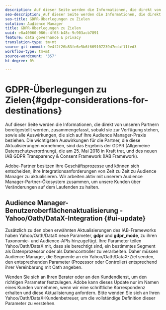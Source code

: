 ```yaml
---
description: Auf dieser Seite werden die Informationen, die direkt von unseren Partnern bereitgestellt werden, zusammengefasst, sobald sie zur Verfügung stehen, sowie alle Auswirkungen, die sich auf Ihre Audience Manager-Praxis beziehen. Die wichtigsten Auswirkungen für die Partner, die diese Aktualisierungen vornehmen, sind das Ergebnis der GDPR (Allgemeine Datenschutzverordnung), die am 25. Mai 2018 in Kraft trat, und des neuen IAB GDPR Transparency & Consent Framework (IAB Framework).
seo-description: Auf dieser Seite werden die Informationen, die direkt von unseren Partnern bereitgestellt werden, zusammengefasst, sobald sie zur Verfügung stehen, sowie alle Auswirkungen, die sich auf Ihre Audience Manager-Praxis beziehen. Die wichtigsten Auswirkungen für die Partner, die diese Aktualisierungen vornehmen, sind das Ergebnis der GDPR (Allgemeine Datenschutzverordnung), die am 25. Mai 2018 in Kraft trat, und des neuen IAB GDPR Transparency & Consent Framework (IAB Framework).
seo-title: GDPR-Überlegungen zu Zielen
solution: Audience Manager
title: GDPR-Überlegungen zu Zielen
uuid: e8a40060-086c-4f03-b48c-9c903acb7891
feature: data governance & privacy
translation-type: tm+mt
source-git-commit: 9e4f2f26b83fe6e5b6f669107239d7edaf11fed3
workflow-type: tm+mt
source-wordcount: '357'
ht-degree: 0%

---
```



# GDPR-Überlegungen zu Zielen{#gdpr-considerations-for-destinations}

Auf dieser Seite werden die Informationen, die direkt von unseren Partnern bereitgestellt werden, zusammengefasst, sobald sie zur Verfügung stehen, sowie alle Auswirkungen, die sich auf Ihre Audience Manager-Praxis beziehen. Die wichtigsten Auswirkungen für die Partner, die diese Aktualisierungen vornehmen, sind das Ergebnis der GDPR (Allgemeine Datenschutzverordnung), die am 25. Mai 2018 in Kraft trat, und des neuen IAB GDPR Transparency &amp; Consent Framework (IAB Framework).

Adobe-Partner besitzen ihre Geschäftsprozesse und können sich entscheiden, ihre Integrationsanforderungen von Zeit zu Zeit zu Audience Manager zu aktualisieren. Wir arbeiten aktiv mit unserem Audience Manager-Partner-Ökosystem zusammen, um unsere Kunden über Veränderungen auf dem Laufenden zu halten.

<!-- ## Audience Manager Partner Updates - ID Syncs {#partner-updates-id-syncs}

Some partners, as listed in the table below, have changed their integration requirements with Audience Manager to include support based on the IAB Framework, in order to comply with GDPR standards.

<table id="table_335A470D4F10434E9CF587089FB54B0C"> 
 <thead> 
  <tr> 
   <th colname="col1" class="entry"> <p>Partner Name </p> </th> 
   <th colname="col2" class="entry"> <p>Expected Impact </p> </th> 
   <th colname="col3" class="entry"> <p>Status of the change </p> </th> 
  </tr>
 </thead>
 <tbody> 
  <tr> 
   <td colname="col1"> <p>Yahoo/Oath/DataX </p> </td> 
   <td colname="col2"> <p>ID syncs for users in the European Union are dropped by the partner </p> </td> 
   <td colname="col3"> <p>Live since May 22nd 2018 </p> </td> 
  </tr> 
  <tr> 
   <td colname="col1"> <p>Trade Desk </p> </td> 
   <td colname="col2"> <p>ID syncs for users in the European Union are dropped by the partner </p> </td> 
   <td colname="col3"> <p>Not live yet </p> </td> 
  </tr> 
  <tr> 
   <td colname="col1"> <p>Rubicon </p> </td> 
   <td colname="col2"> <p>ID syncs for users in the European Union are dropped by the partner </p> </td> 
   <td colname="col3"> <p>Not live yet </p> </td> 
  </tr> 
  <tr> 
   <td colname="col1"> <p>LiveRamp </p> </td> 
   <td colname="col2"> <p>ID syncs for users in the European Union are dropped by the partner </p> </td> 
   <td colname="col3"> <p>Not live yet </p> </td> 
  </tr> 
 </tbody> 
</table> -->

## Audience Manager-Benutzeroberflächenaktualisierung - Yahoo/Oath/DataX-Integration {#ui-update}

Zusätzlich zu den oben erwähnten Aktualisierungen des IAB-Frameworks haben Yahoo/Oath/DataX neue Parameter, **gdpr** und **gdpr_mode**, zu ihren Taxonomie- und Audience-APIs hinzugefügt. Ihre Parameter teilen Yahoo/Oath/DataX mit, dass sie berechtigt sind, ein bestimmtes Segment als Datenprozessor oder als Datencontroller zu verarbeiten. Daher müssen Audience Manager, die Segmente an ein Yahoo/Oath/DataX-Ziel senden, den entsprechenden Parameter (Prozessor oder Controller) entsprechend ihrer Vereinbarung mit Oath angeben.

Wenden Sie sich an Ihren Berater oder an den Kundendienst, um den richtigen Parameter festzulegen. Adobe kann dieses Update nur im Namen eines Kunden vornehmen, wenn wir eine schriftliche Korrespondenz erhalten und diese Aktualisierung anfordern. Bitte wenden Sie sich an Ihren Yahoo/Oath/DataX-Kundenbetreuer, um die vollständige Definition dieser Parameter zu verstehen.

